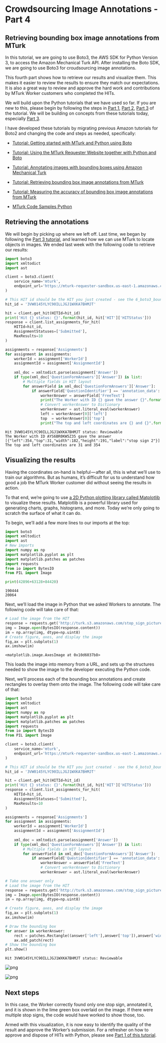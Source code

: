 
# Crowdsourcing Image Annotations - Part 4

## Retrieving bounding box image annotations from MTurk

In this tutorial, we are going to use Boto3, the AWS SDK for Python Version 3, to access the Amazon Mechanical Turk API. After installing the Boto SDK, we are going to use Boto3 for croudsourcing image annotations.

This fourth part shows how to retrieve our results and visualize them. This makes it easier to review the results to ensure they match our expectations. It is also a great way to review and approve the hard work and contributions by MTurk Worker customers who completed the HITs. 

We will build upon the Python tutorials that we have used so far. If you are new to this, please begin by following the steps in [Part 1](crowdsourcing_image_annotation_part1.md), [Part 2](crowdsourcing_image_annotation_part2.md), [Part 3](crowdsourcing_image_annotation_part3.md) of the tutorial. We will be building on concepts from these tutorials today, especially [Part 3](crowdsourcing_image_annotation_part3.md).

I have developed these tutorials by migrating previous Amazon tutorials for Boto2 and changing the code and steps as needed, specifically:

- [Tutorial: Getting started with MTurk and Python using Boto](https://blog.mturk.com/tutorial-getting-started-with-mturk-and-python-using-boto-452fb0243a30#.eggez6xwf)

- [Tutorial: Using the MTurk Requester Website together with Python and Boto](https://blog.mturk.com/tutorial-using-the-mturk-requester-website-together-with-python-and-boto-4a7ef0264b7e#.7uz9w4hov)

- [Tutorial: Annotating images with bounding boxes using Amazon Mechanical Turk](https://blog.mturk.com/tutorial-annotating-images-with-bounding-boxes-using-amazon-mechanical-turk-42ab71e5068a#.z0clf9aln)

- [Tutorial: Retrieving bounding box image annotations from MTurk](https://blog.mturk.com/tutorial-retrieving-bounding-box-image-annotations-from-mturk-253b86cb7502#.obytdqw01)

- [Tutorial: Measuring the accuracy of bounding box image annotations from MTurk](https://blog.mturk.com/tutorial-measuring-the-accuracy-of-bounding-box-image-annotations-from-mturk-ad3dfcdf8aa0#.m2fm7ad1q)

- [MTurk Code Samples Python](https://github.com/awslabs/mturk-code-samples/tree/master/Python)

## Retrieving the annotations

We will begin by picking up where we left off. Last time, we began by following the [Part 3 tutorial](crowdsourcing_image_annotation_part3.md), and learned how we can use MTurk to locate objects in images. We ended last week with the following code to retrieve our results:


```python
import boto3
import xmltodict
import ast

client = boto3.client(
    service_name='mturk',
    endpoint_url='https://mturk-requester-sandbox.us-east-1.amazonaws.com'
)

# This HIT id should be the HIT you just created - see the 6_boto3_bounding_box.py file for generating a HIT
hit_id = '3VW0145YLYC90ILLJGJ1WXKA7BHMJT'

hit = client.get_hit(HITId=hit_id)
print('Hit {} status: {}'.format(hit_id, hit['HIT']['HITStatus']))
response = client.list_assignments_for_hit(
    HITId=hit_id,
    AssignmentStatuses=['Submitted'],
    MaxResults=10
)

assignments = response['Assignments']
for assignment in assignments:
    workerId = assignment['WorkerId']
    assignmentId = assignment['AssignmentId']
    
    xml_doc = xmltodict.parse(assignment['Answer'])
    if type(xml_doc['QuestionFormAnswers']['Answer']) is list:
        # Multiple fields in HIT layout
        for answerField in xml_doc['QuestionFormAnswers']['Answer']:
            if answerField['QuestionIdentifier'] == 'annotation_data':
                workerAnswer = answerField['FreeText']
                print("The Worker with ID {} gave the answer {}".format(workerId, workerAnswer))
                # Convert workerAnswer to Dictionary
                workerAnswer = ast.literal_eval(workerAnswer)
                left = workerAnswer[0]['left']
                top  = workerAnswer[0]['top']
                print("The top and left coordinates are {} and {}".format(top, left))
```

    Hit 3VW0145YLYC90ILLJGJ1WXKA7BHMJT status: Reviewable
    The Worker with ID AYS6BR0KW5Z35 gave the answer [{"left":354,"top":31,"width":182,"height":191,"label":"stop sign 2"}]
    The top and left coordinates are 31 and 354


## Visualizing the results

Having the coordinates on-hand is helpful — after all, this is what we’ll use to train our algorithms. But as humans, it’s difficult for us to understand how good a job the MTurk Worker customer did without seeing the results in action.

To that end, we’re going to use [a 2D Python plotting library called Matplotlib](http://matplotlib.org/) to visualize these results. Matplotlib is a powerful library used for generating charts, graphs, histograms, and more. Today we’re only going to scratch the surface of what it can do.

To begin, we’ll add a few more lines to our imports at the top:


```python
import boto3
import xmltodict
import ast
# New imports
import numpy as np
import matplotlib.pyplot as plt
import matplotlib.patches as patches
import requests
from io import BytesIO
from PIL import Image

print(42896+63128+84420)

```

    190444
    20064


Next, we’ll load the image in Python that we asked Workers to annotate. The following code will take care of that:


```python
# Load the image from the HIT
response = requests.get('http://turk.s3.amazonaws.com/stop_sign_picture.jpg')
img = Image.open(BytesIO(response.content))
im = np.array(img, dtype=np.uint8)
# Create figure, axes, and display the image
fig,ax = plt.subplots(1)
ax.imshow(im)
```




    <matplotlib.image.AxesImage at 0x10d6037b8>



This loads the image into memory from a URL, and sets up the structures needed to show the image to the developer executing the Python code.

Next, we’ll process each of the bounding box annotations and create rectangles to overlay them onto the image. The following code will take care of that:


```python
import boto3
import xmltodict
import ast
import numpy as np
import matplotlib.pyplot as plt
import matplotlib.patches as patches
import requests
from io import BytesIO
from PIL import Image

client = boto3.client(
    service_name='mturk',
    endpoint_url='https://mturk-requester-sandbox.us-east-1.amazonaws.com'
)

# This HIT id should be the HIT you just created - see the 6_boto3_bounding_box.py file for generating a HIT
hit_id = '3VW0145YLYC90ILLJGJ1WXKA7BHMJT'

hit = client.get_hit(HITId=hit_id)
print('Hit {} status: {}'.format(hit_id, hit['HIT']['HITStatus']))
response = client.list_assignments_for_hit(
    HITId=hit_id,
    AssignmentStatuses=['Submitted'],
    MaxResults=10
)

assignments = response['Assignments']
for assignment in assignments:
    workerId = assignment['WorkerId']
    assignmentId = assignment['AssignmentId']
    
    xml_doc = xmltodict.parse(assignment['Answer'])
    if type(xml_doc['QuestionFormAnswers']['Answer']) is list:
        # Multiple fields in HIT layout
        for answerField in xml_doc['QuestionFormAnswers']['Answer']:
            if answerField['QuestionIdentifier'] == 'annotation_data':
                workerAnswer = answerField['FreeText']
                # Convert workerAnswer to Dictionary
                workerAnswer = ast.literal_eval(workerAnswer)

# Take one answer only
# Load the image from the HIT
response = requests.get('http://turk.s3.amazonaws.com/stop_sign_picture.jpg')
img = Image.open(BytesIO(response.content))
im = np.array(img, dtype=np.uint8)

# Create figure, axes, and display the image
fig,ax = plt.subplots(1)
ax.imshow(im)

# Draw the bounding box
for answer in workerAnswer:
    rect = patches.Rectangle((answer['left'],answer['top']),answer['width'],answer['height'],linewidth=1,edgecolor='#32cd32',facecolor='none')
    ax.add_patch(rect)
# Show the bounding box
plt.show()
```

    Hit 3VW0145YLYC90ILLJGJ1WXKA7BHMJT status: Reviewable



![png](output_8_1.png)



![png](output_8_2.png)


## Next steps

In this case, the Worker correctly found only one stop sign, annotated it, and it is shown in the lime green box overlaid on the image. If there were multiple stop signs, the code would have worked to show those, too.

Armed with this visualization, it is now easy to identify the quality of the result and approve the Worker’s submission. For a refresher on how to approve and dispose of HITs with Python, please see [Part 1 of this tutorial](crowdsourcing_image_annotation_part1.md).
